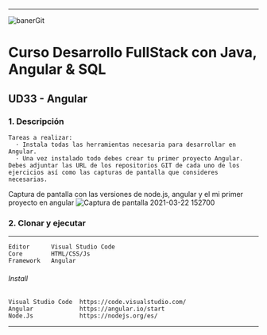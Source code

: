 ***
![banerGit](https://user-images.githubusercontent.com/22893383/107159880-121e0b80-6993-11eb-92e3-1efd1d8f4dba.PNG)

# Curso Desarrollo FullStack con Java, Angular & SQL

## UD33 - Angular


### 1. Descripción
```
Tareas a realizar:
  · Instala todas las herramientas necesaria para desarrollar en Angular. 
  · Una vez instalado todo debes crear tu primer proyecto Angular.
Debes adjuntar las URL de los repositorios GIT de cada uno de los ejercicios así como las capturas de pantalla que consideres necesarias.
``` 

Captura de pantalla con las versiones de node.js, angular y el mi primer proyecto en angular
![Captura de pantalla 2021-03-22 152700](https://user-images.githubusercontent.com/22893383/112006439-fd9d6900-8b23-11eb-9eed-6c5fcf82db52.png)



### 2. Clonar y ejecutar
***
```
Editor      Visual Studio Code
Core        HTML/CSS/Js   
Framework   Angular
```

###### Install
```
Visual Studio Code	https://code.visualstudio.com/    
Angular             https://angular.io/start
Node.Js             https://nodejs.org/es/
```

***

